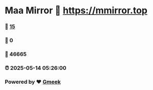# Maa Mirror :link: https://mmirror.top 
### :page_facing_up: [15](https://mmirror.top/tag.html) 
### :speech_balloon: 0 
### :hibiscus: 46665 
### :alarm_clock: 2025-05-14 05:26:00 
### Powered by :heart: [Gmeek](https://github.com/Meekdai/Gmeek)
